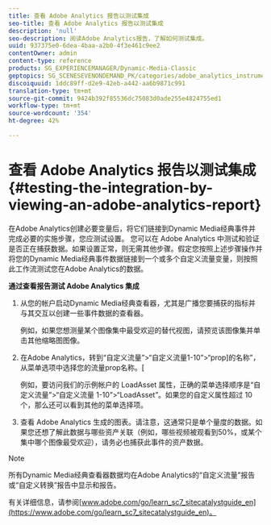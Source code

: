 ```yaml
---
title: 查看 Adobe Analytics 报告以测试集成
seo-title: 查看 Adobe Analytics 报告以测试集成
description: 'null'
seo-description: 阅读Adobe Analytics报告，了解如何测试集成。
uuid: 937375e0-6dea-4baa-a2b0-4f3e461c9ee2
contentOwner: admin
content-type: reference
products: SG_EXPERIENCEMANAGER/Dynamic-Media-Classic
geptopics: SG_SCENESEVENONDEMAND_PK/categories/adobe_analytics_instrumentation_kit
discoiquuid: 1ddc89ff-d2e9-42eb-a442-aa6b9871c991
translation-type: tm+mt
source-git-commit: 9424b392f85536dc75083d0ade255e4824755ed1
workflow-type: tm+mt
source-wordcount: '354'
ht-degree: 42%

---
```



# 查看 Adobe Analytics 报告以测试集成{#testing-the-integration-by-viewing-an-adobe-analytics-report}

在Adobe Analytics创建必要变量后，将它们链接到Dynamic Media经典事件并完成必要的实施步骤，您应测试设置。 您可以在 Adobe Analytics 中测试和验证是否正在捕获数据。如果设置正常，则无需其他步骤。假定您按照上述步骤操作并将您的Dynamic Media经典事件数据链接到一个或多个自定义流量变量，则按照此工作流测试您在Adobe Analytics的数据。

**通过查看报告测试 Adobe Analytics 集成**

1. 从您的帐户启动Dynamic Media经典查看器，尤其是广播您要捕获的指标并与其交互以创建一些事件数据的查看器。

   例如，如果您想测量某个图像集中最受欢迎的替代视图，请预览该图像集并单击其他缩略图图像。

1. 在Adobe Analytics，转到“自定义流量”>“自定义流量1-10”>“prop]的名称”，从菜单选项中选择您的流量prop名称。[

   例如，要访问我们的示例帐户的 LoadAsset 属性，正确的菜单选择顺序是“自定义流量”>“自定义流量 1-10”>“LoadAsset”。如果您的自定义属性超过 10 个，那么还可以看到其他的菜单选择项。

1. 查看 Adobe Analytics 生成的图表。请注意，这通常只是单个量度的数据。如果您还想了解此数据与哪些资产关联（例如，哪些视频被观看到50%，或某个集中哪个图像最受欢迎），请务必也捕获此事件的资产数据。

>[!NOTE]
>
>所有Dynamic Media经典查看器数据均在Adobe Analytics的“自定义流量”报告或“自定义转换”报告中显示和报告。

有关详细信息，请参阅[www.adobe.com/go/learn_sc7_sitecatalystguide_en](https://www.adobe.com/go/learn_sc7_sitecatalystguide_en)。
